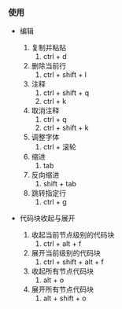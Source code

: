 ### 使用 ###
- 编辑
	1. 复制并粘贴
		1. ctrl + d
	2. 删除当前行
		1. ctrl + shift + l
	3. 注释
		1. ctrl + shift + q
		2. ctrl + k
	4. 取消注释
		1. ctrl + q
		2. ctrl + shift + k
	5. 调整字体
		1. ctrl + 滚轮
	6. 缩进
		1. tab
	7. 反向缩进
		1. shift + tab
	8. 跳转指定行
		1. ctrl + g

- 代码块收起与展开
	1. 收起当前节点级别的代码块
		1. ctrl + alt + f
	2. 展开当前级别的代码块
		1. ctrl + shift + alt + f
	3. 收起所有节点代码块
		1. alt + o
	4. 展开所有节点代码块
		1. alt + shift + o


	
